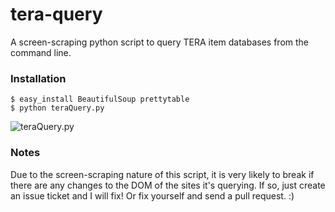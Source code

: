 tera-query
==========

A screen-scraping python script to query TERA item databases from the command line.

### Installation

    $ easy_install BeautifulSoup prettytable
    $ python teraQuery.py
    
![teraQuery.py](http://i.imgur.com/FVMe6l.png)

### Notes

Due to the screen-scraping nature of this script, it is very likely to break if
there are any changes to the DOM of the sites it's querying. If so, just create an
issue ticket and I will fix! Or fix yourself and send a pull request. :)